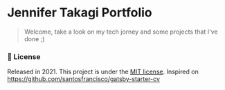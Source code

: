 # Jennifer Takagi Portfolio

> Welcome, take a look on my tech jorney and some projects that I've done ;)


### :closed_book: License

Released in 2021.
This project is under the [MIT license](https://github.com/jennifertakagi/helper-scripts/master/LICENSE).
Inspired on https://github.com/santosfrancisco/gatsby-starter-cv
